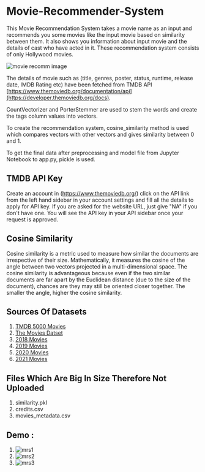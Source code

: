 # Movie-Recommender-System
This Movie Recommendation System takes a movie name as an input and recommends you some movies like the input movie based on similarity between them. It also shows you information about input movie and the details of cast who have acted in it. These recommendation system consists of only Hollywood movies.

![movie recomm image](https://github.com/kriti8303/Movie-Recommender-System/assets/86372176/bc4298e2-7356-4274-b372-14fe9b769f02)

The details of movie such as (title, genres, poster, status, runtime, release date, IMDB Rating etc) have been fetched from TMDB API [https://www.themoviedb.org/documentation/api](https://developer.themoviedb.org/docs).

CountVectorizer and PorterStemmer are used to stem the words and create the tags column values into vectors.

To create the recommendation system, cosine_similarity method is used which compares vectors with other vectors and gives similarity between 0 and 1.

To get the final data after preprocessing and model file from Jupyter Notebook to app.py, pickle is used.

## TMDB API Key
Create an account in (https://www.themoviedb.org/) click on the API link from the left hand sidebar in your account settings and fill all the details to apply for API key. If you are asked for the website URL, just give "NA" if you don't have one. You will see the API key in your API sidebar once your request is approved.

## Cosine Similarity
Cosine similarity is a metric used to measure how similar the documents are irrespective of their size. Mathematically, it measures the cosine of the angle between two vectors projected in a multi-dimensional space. The cosine similarity is advantageous because even if the two similar documents are far apart by the Euclidean distance (due to the size of the document), chances are they may still be oriented closer together. The smaller the angle, higher the cosine similarity.

## Sources Of Datasets
1. [TMDB 5000 Movies](https://www.kaggle.com/datasets/carolzhangdc/imdb-5000-movie-dataset)
2. [The Movies Datset](https://www.kaggle.com/datasets/rounakbanik/the-movies-dataset)
3. [2018 Movies](https://en.wikipedia.org/wiki/List_of_American_films_of_2018)
4. [2019 Movies](https://en.wikipedia.org/wiki/List_of_American_films_of_2019)
5. [2020 Movies](https://en.wikipedia.org/wiki/List_of_American_films_of_2020)
6. [2021 Movies](https://en.wikipedia.org/wiki/List_of_American_films_of_2021)

## Files Which Are Big In Size Therefore Not Uploaded
1. similarity.pkl
2. credits.csv
3. movies_metadata.csv

## Demo : 

1. ![mrs1](https://github.com/kriti8303/Movie-Recommender-System/assets/86372176/d2ed301a-a419-407f-b131-abc7bb95b550)
2. ![mrs2](https://github.com/kriti8303/Movie-Recommender-System/assets/86372176/0f67c8b6-8fc4-486e-a548-94f41933c3e9)
3. ![mrs3](https://github.com/kriti8303/Movie-Recommender-System/assets/86372176/64352276-4ace-4b23-99fd-f732ceb52291)



